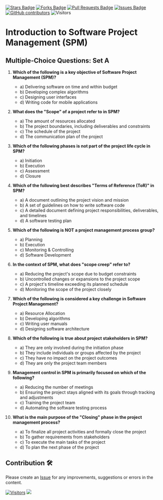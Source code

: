 <a href="https://github.com/drshahizan/project-management/stargazers"><img src="https://img.shields.io/github/stars/drshahizan/project-management" alt="Stars Badge"/></a>
<a href="https://github.com/drshahizan/project-management/network/members"><img src="https://img.shields.io/github/forks/drshahizan/project-management" alt="Forks Badge"/></a>
<a href="https://github.com/drshahizan/project-management/pulls"><img src="https://img.shields.io/github/issues-pr/drshahizan/project-management" alt="Pull Requests Badge"/></a>
<a href="https://github.com/drshahizan/project-management"><img src="https://img.shields.io/github/issues/drshahizan/project-management" alt="Issues Badge"/></a>
<a href="https://github.com/drshahizan/project-management/graphs/contributors"><img alt="GitHub contributors" src="https://img.shields.io/github/contributors/drshahizan/project-management?color=2b9348"></a>
![Visitors](https://api.visitorbadge.io/api/visitors?path=https%3A%2F%2Fgithub.com%2Fdrshahizan%2Fproject-management&labelColor=%23d9e3f0&countColor=%23697689&style=flat)

# Introduction to Software Project Management (SPM)
## Multiple-Choice Questions: Set A

1. **Which of the following is a key objective of Software Project Management (SPM)?**
   - a) Delivering software on time and within budget
   - b) Developing complex algorithms
   - c) Designing user interfaces
   - d) Writing code for mobile applications

2. **What does the "Scope" of a project refer to in SPM?**
   - a) The amount of resources allocated
   - b) The project boundaries, including deliverables and constraints
   - c) The schedule of the project
   - d) The communication plan of the project

3. **Which of the following phases is not part of the project life cycle in SPM?**
   - a) Initiation
   - b) Execution
   - c) Assessment
   - d) Closure

4. **Which of the following best describes "Terms of Reference (ToR)" in SPM?**
   - a) A document outlining the project vision and mission
   - b) A set of guidelines on how to write software code
   - c) A detailed document defining project responsibilities, deliverables, and timelines
   - d) A software testing plan

5. **Which of the following is NOT a project management process group?**
   - a) Planning
   - b) Execution
   - c) Monitoring & Controlling
   - d) Software Development

6. **In the context of SPM, what does "scope creep" refer to?**
   - a) Reducing the project's scope due to budget constraints
   - b) Uncontrolled changes or expansions to the project scope
   - c) A project's timeline exceeding its planned schedule
   - d) Monitoring the scope of the project closely

7. **Which of the following is considered a key challenge in Software Project Management?**
   - a) Resource Allocation
   - b) Developing algorithms
   - c) Writing user manuals
   - d) Designing software architecture

8. **Which of the following is true about project stakeholders in SPM?**
   - a) They are only involved during the initiation phase
   - b) They include individuals or groups affected by the project
   - c) They have no impact on the project outcomes
   - d) They are only the project team members

9. **Management control in SPM is primarily focused on which of the following?**
   - a) Reducing the number of meetings
   - b) Ensuring the project stays aligned with its goals through tracking and adjustments
   - c) Training the project team
   - d) Automating the software testing process

10. **What is the main purpose of the "Closing" phase in the project management process?**
      - a) To finalize all project activities and formally close the project
      - b) To gather requirements from stakeholders
      - c) To execute the main tasks of the project
      - d) To plan the next phase of the project

## Contribution 🛠️
Please create an [Issue](https://github.com/drshahizan/project-management/issues) for any improvements, suggestions or errors in the content.

[![Visitors](https://api.visitorbadge.io/api/visitors?path=https%3A%2F%2Fgithub.com%2Fdrshahizan&labelColor=%23697689&countColor=%23555555&style=plastic)](https://visitorbadge.io/status?path=https%3A%2F%2Fgithub.com%2Fdrshahizan)
![](https://hit.yhype.me/github/profile?user_id=81284918)

